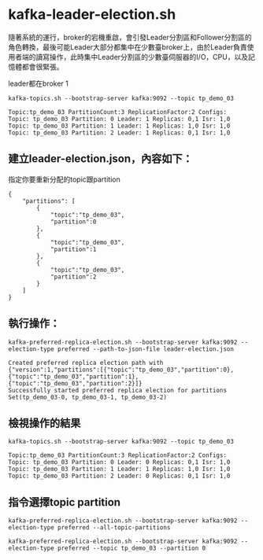 # kafka-leader-election.sh

隨著系統的運⾏，broker的宕機重啟，會引發Leader分割區和Follower分割區的⻆⾊轉換，最後可能Leader⼤部分都集中在少數臺broker上，由於Leader負責使用者端的讀寫操作，此時集中Leader分割區的少數臺伺服器的I/O，CPU，以及記憶體都會很緊張。


leader都在broker 1
```
kafka-topics.sh --bootstrap-server kafka:9092 --topic tp_demo_03
```
```
Topic:tp_demo_03 PartitionCount:3 ReplicationFactor:2 Configs:
Topic: tp_demo_03 Partition: 0 Leader: 1 Replicas: 0,1 Isr: 1,0
Topic: tp_demo_03 Partition: 1 Leader: 1 Replicas: 1,0 Isr: 1,0
Topic: tp_demo_03 Partition: 2 Leader: 1 Replicas: 0,1 Isr: 1,0
```

## 建立leader-election.json，內容如下：

指定你要重新分配的topic跟partition
```
{
    "partitions": [
        {
            "topic":"tp_demo_03",
            "partition":0
        },
        {
            "topic":"tp_demo_03",
            "partition":1
        },
        {
            "topic":"tp_demo_03",
            "partition":2
        }
    ]
}
```


## 執⾏操作：
```
kafka-preferred-replica-election.sh --bootstrap-server kafka:9092 --election-type preferred --path-to-json-file leader-election.json
```
```
Created preferred replica election path with {"version":1,"partitions":[{"topic":"tp_demo_03","partition":0},{"topic":"tp_demo_03","partition":1},{"topic":"tp_demo_03","partition":2}]}
Successfully started preferred replica election for partitions Set(tp_demo_03-0, tp_demo_03-1, tp_demo_03-2)
```


## 檢視操作的結果
```
kafka-topics.sh --bootstrap-server kafka:9092 --topic tp_demo_03
```
```
Topic:tp_demo_03 PartitionCount:3 ReplicationFactor:2 Configs:
Topic: tp_demo_03 Partition: 0 Leader: 0 Replicas: 0,1 Isr: 1,0 
Topic: tp_demo_03 Partition: 1 Leader: 1 Replicas: 1,0 Isr: 1,0
Topic: tp_demo_03 Partition: 2 Leader: 0 Replicas: 0,1 Isr: 1,0
```



## 指令選擇topic partition
```
kafka-preferred-replica-election.sh --bootstrap-server kafka:9092 --election-type preferred --all-topic-partitions
```

```
kafka-preferred-replica-election.sh --bootstrap-server kafka:9092 --election-type preferred --topic tp_demo_03 --partition 0
```